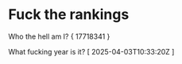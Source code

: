 # Fuck the rankings

Who the hell am I?
{ 17718341 }

What fucking year is it?
[ 2025-04-03T10:33:20Z ]
